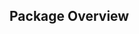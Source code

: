 ## Package Overview

[^1]: Which package/library did you select?

[^2]: What is the package/library?
	- What purpose does it serve?
	- How do you use it?
	- This section should be the largest and go into lots of detail. Not everything here must be utilized in your sample program. 

[^3]: What are the functionalities of the package/library?
	- Snippets of code and examples of output should be given here.

[^4]: When was it created? 

[^5]: Why did you select this package/library?
	- “Because it is interesting” is not a valid answer. Should elaborate more. 

[^6]: How did learning the package/library influence your learning of the language? 

[^7]: How was your overall experience with the package/library?
	- When would you recommend this package/library to someone?
	- Would you continue using this package/library? Why or why not?
